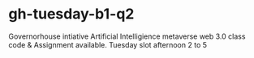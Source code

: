 # gh-tuesday-b1-q2
Governorhouse intiative Artificial Intelligience metaverse web 3.0 class code & Assignment available.
Tuesday slot afternoon 2 to 5
